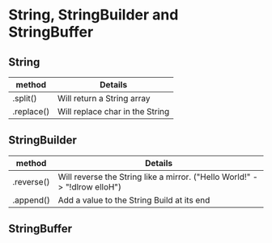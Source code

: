 <h1> String, StringBuilder and StringBuffer </h1>

<h2> String </h2>

| method | Details |
| --- | --- |
| .split() | Will return a String array |
| .replace() | Will replace char in the String |

<h2> StringBuilder </h2>

| method | Details |
| --- | --- |
| .reverse() | Will reverse the String like a mirror. ("Hello World!" -> "!dlrow elloH") |
| .append() | Add a value to the String Build at its end |


<h2> StringBuffer </h2>